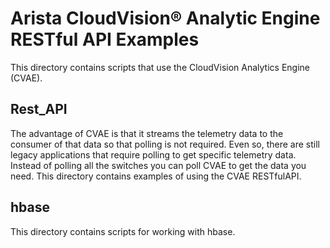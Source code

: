 # Arista CloudVision&reg; Analytic Engine RESTful API Examples
This directory contains scripts that use the CloudVision Analytics
Engine (CVAE).

## Rest_API

The advantage of CVAE is that it streams the telemetry data to the consumer of
that data so that polling is not required.  Even so, there are still legacy
applications that require polling to get specific telemetry data.  Instead of
polling all the switches you can poll CVAE to get the data you need. This
directory contains examples of using the CVAE RESTfulAPI.

## hbase

This directory contains scripts for working with hbase.
